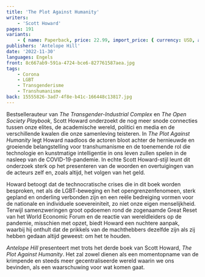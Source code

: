 ```yaml
---
title: 'The Plot Against Humanity'
writers:
    - 'Scott Howard'
pages: 191
variants:
    - { name: Paperback, price: 22.99, import_price: { currency: USD, amount: 15.91 }, isbn: 978-1-956887-51-8, size: { height: 229, width: 153, depth: 12 }, supplier: 'Ex Libris' }
publishers: 'Antelope Hill'
date: '2022-11-30'
languages: Engels
front: 8c667ab9-591a-4724-bce6-827761587aea.jpg
tags:
    - Corona
    - LGBT
    - Transgenderisme
    - Transhumanisme
back: 15555826-3ad7-4f8e-b41c-166448c13817.jpg
---
```


Bestsellerauteur van *The Transgender-Industrial Complex* en *The Open Society Playbook*, Scott Howard onderzoekt de nog meer snode connecties tussen onze elites, de academische wereld, politici en media en de verschillende kwalen die onze samenleving teisteren. In *The Plot Against Humanity* legt Howard naadloos de actoren bloot achter de hernieuwde en groeiende belangstelling voor transhumanisme en de toenemende rol die technologie en kunstmatige intelligentie in ons leven zullen spelen in de nasleep van de COVID-19-pandemie. In echte Scott Howard-stijl leunt dit onderzoek sterk op het presenteren van de woorden en overtuigingen van de acteurs zelf en, zoals altijd, het volgen van het geld.
 
Howard betoogt dat de technocratische crises die in dit boek worden besproken, net als de LGBT-beweging en het opengrenzenfenomeen, sterk gepland en onderling verbonden zijn en een reële bedreiging vormen voor de nationale en individuele soevereiniteit, zo niet onze eigen menselijkheid. Terwijl samenzweringen groot opdoemen rond de zogenaamde Great Reset van het World Economic Forum en de reactie van wereldleiders op de pandemie, misschien met opzet, biedt Howard een nuchtere aanpak, waarbij hij onthult dat de prikkels van de machthebbers dezelfde zijn als zij hebben gedaan altijd geweest: om het te houden.
 
*Antelope Hill* presenteert met trots het derde boek van Scott Howard, *The Plot Against Humanity*. Het zal zowel dienen als een momentopname van de krimpende en steeds meer gecentraliseerde wereld waarin we ons bevinden, als een waarschuwing voor wat komen gaat.

